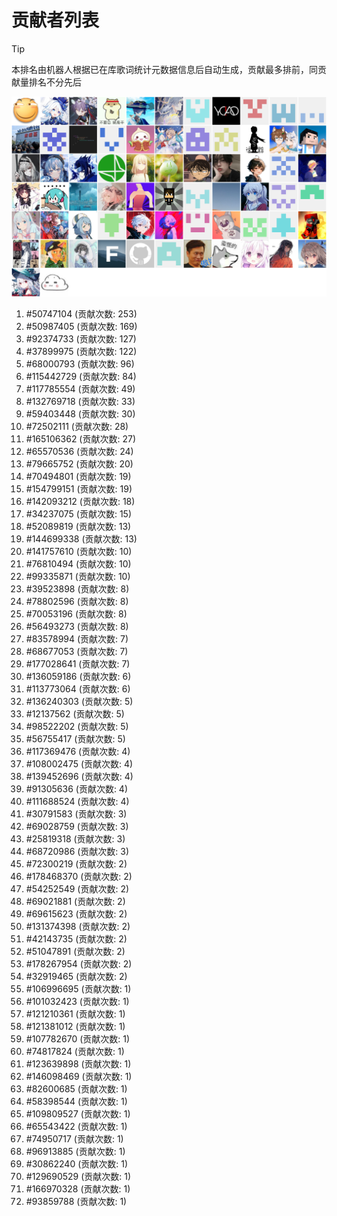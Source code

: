 # 贡献者列表

> [!TIP]
> 本排名由机器人根据已在库歌词统计元数据信息后自动生成，贡献最多排前，同贡献量排名不分先后

![贡献者头像画廊](./CONTRIBUTORS.svg)

1. #50747104 (贡献次数: 253)
2. #50987405 (贡献次数: 169)
3. #92374733 (贡献次数: 127)
4. #37899975 (贡献次数: 122)
5. #68000793 (贡献次数: 96)
6. #115442729 (贡献次数: 84)
7. #117785554 (贡献次数: 49)
8. #132769718 (贡献次数: 33)
9. #59403448 (贡献次数: 30)
10. #72502111 (贡献次数: 28)
11. #165106362 (贡献次数: 27)
12. #65570536 (贡献次数: 24)
13. #79665752 (贡献次数: 20)
14. #70494801 (贡献次数: 19)
15. #154799151 (贡献次数: 19)
16. #142093212 (贡献次数: 18)
17. #34237075 (贡献次数: 15)
18. #52089819 (贡献次数: 13)
19. #144699338 (贡献次数: 13)
20. #141757610 (贡献次数: 10)
21. #76810494 (贡献次数: 10)
22. #99335871 (贡献次数: 10)
23. #39523898 (贡献次数: 8)
24. #78802596 (贡献次数: 8)
25. #70053196 (贡献次数: 8)
26. #56493273 (贡献次数: 8)
27. #83578994 (贡献次数: 7)
28. #68677053 (贡献次数: 7)
29. #177028641 (贡献次数: 7)
30. #136059186 (贡献次数: 6)
31. #113773064 (贡献次数: 6)
32. #136240303 (贡献次数: 5)
33. #12137562 (贡献次数: 5)
34. #98522202 (贡献次数: 5)
35. #56755417 (贡献次数: 5)
36. #117369476 (贡献次数: 4)
37. #108002475 (贡献次数: 4)
38. #139452696 (贡献次数: 4)
39. #91305636 (贡献次数: 4)
40. #111688524 (贡献次数: 4)
41. #30791583 (贡献次数: 3)
42. #69028759 (贡献次数: 3)
43. #25819318 (贡献次数: 3)
44. #68720986 (贡献次数: 3)
45. #72300219 (贡献次数: 2)
46. #178468370 (贡献次数: 2)
47. #54252549 (贡献次数: 2)
48. #69021881 (贡献次数: 2)
49. #69615623 (贡献次数: 2)
50. #131374398 (贡献次数: 2)
51. #42143735 (贡献次数: 2)
52. #51047891 (贡献次数: 2)
53. #178267954 (贡献次数: 2)
54. #32919465 (贡献次数: 2)
55. #106996695 (贡献次数: 1)
56. #101032423 (贡献次数: 1)
57. #121210361 (贡献次数: 1)
58. #121381012 (贡献次数: 1)
59. #107782670 (贡献次数: 1)
60. #74817824 (贡献次数: 1)
61. #123639898 (贡献次数: 1)
62. #146098469 (贡献次数: 1)
63. #82600685 (贡献次数: 1)
64. #58398544 (贡献次数: 1)
65. #109809527 (贡献次数: 1)
66. #65543422 (贡献次数: 1)
67. #74950717 (贡献次数: 1)
68. #96913885 (贡献次数: 1)
69. #30862240 (贡献次数: 1)
70. #129690529 (贡献次数: 1)
71. #166970328 (贡献次数: 1)
72. #93859788 (贡献次数: 1)
